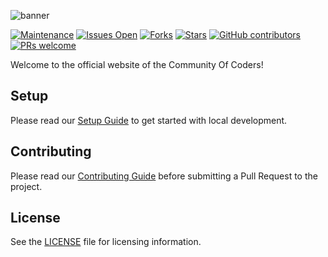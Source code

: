 ![banner](https://res.cloudinary.com/coc-vjti/image/upload/v1614606865/logo_with_name_s2aduw.jpg)

[![Maintenance](https://img.shields.io/badge/Maintained%3F-yes-sucess.svg)](https://gitHub.com/preprocessy/preprocessy/graphs/commit-activity)
[![Issues Open](https://img.shields.io/github/issues/CommunityOfCoders/COCWebsite)](https://github.com/CommunityOfCoders/COCWebsite/issues)
[![Forks](https://img.shields.io/github/forks/CommunityOfCoders/COCWebsite)](https://github.com/CommunityOfCoders/COCWebsite/network/members)
[![Stars](https://img.shields.io/github/stars/CommunityOfCoders/COCWebsite)](https://github.com/CommunityOfCoders/COCWebsite/stargazers)
[![GitHub contributors](https://img.shields.io/github/contributors/CommunityOfCoders/COCWebsite)](https://gitHub.com/CommunityOfCoders/COCWebsite/graphs/contributors/)
[![PRs welcome](https://img.shields.io/badge/PRs-welcome-brightgreen.svg?style=flat)](https://github.com/dwyl/esta/issues)

Welcome to the official website of the Community Of Coders!

## Setup

Please read our [Setup Guide](https://github.com/CommunityOfCoders/COCWebsite/blob/master/SETUP.md) to get started with local development.

## Contributing

Please read our [Contributing Guide](https://github.com/CommunityOfCoders/COCWebsite/blob/master/CONTRIBUTING.md) before submitting a Pull Request to the project.

## License

See the [LICENSE](https://github.com/CommunityOfCoders/COCWebsite/blob/master/LICENSE) file for licensing information.

